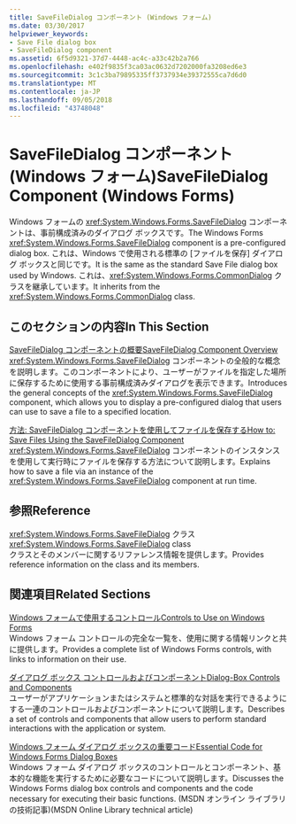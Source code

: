 ```yaml
---
title: SaveFileDialog コンポーネント (Windows フォーム)
ms.date: 03/30/2017
helpviewer_keywords:
- Save File dialog box
- SaveFileDialog component
ms.assetid: 6f5d9321-37d7-4448-ac4c-a33c42b2a766
ms.openlocfilehash: e402f9835f3ca03ac0632d7202000fa3208ed6e3
ms.sourcegitcommit: 3c1c3ba79895335ff3737934e39372555ca7d6d0
ms.translationtype: MT
ms.contentlocale: ja-JP
ms.lasthandoff: 09/05/2018
ms.locfileid: "43748048"
---
```

# <a name="savefiledialog-component-windows-forms"></a><span data-ttu-id="3e14a-102">SaveFileDialog コンポーネント (Windows フォーム)</span><span class="sxs-lookup"><span data-stu-id="3e14a-102">SaveFileDialog Component (Windows Forms)</span></span>
<span data-ttu-id="3e14a-103">Windows フォームの <xref:System.Windows.Forms.SaveFileDialog> コンポーネントは、事前構成済みのダイアログ ボックスです。</span><span class="sxs-lookup"><span data-stu-id="3e14a-103">The Windows Forms <xref:System.Windows.Forms.SaveFileDialog> component is a pre-configured dialog box.</span></span> <span data-ttu-id="3e14a-104">これは、Windows で使用される標準の [ファイルを保存] ダイアログ ボックスと同じです。</span><span class="sxs-lookup"><span data-stu-id="3e14a-104">It is the same as the standard Save File dialog box used by Windows.</span></span> <span data-ttu-id="3e14a-105">これは、<xref:System.Windows.Forms.CommonDialog> クラスを継承しています。</span><span class="sxs-lookup"><span data-stu-id="3e14a-105">It inherits from the <xref:System.Windows.Forms.CommonDialog> class.</span></span>  
  
## <a name="in-this-section"></a><span data-ttu-id="3e14a-106">このセクションの内容</span><span class="sxs-lookup"><span data-stu-id="3e14a-106">In This Section</span></span>  
 [<span data-ttu-id="3e14a-107">SaveFileDialog コンポーネントの概要</span><span class="sxs-lookup"><span data-stu-id="3e14a-107">SaveFileDialog Component Overview</span></span>](../../../../docs/framework/winforms/controls/savefiledialog-component-overview-windows-forms.md)  
 <span data-ttu-id="3e14a-108"><xref:System.Windows.Forms.SaveFileDialog> コンポーネントの全般的な概念を説明します。このコンポーネントにより、ユーザーがファイルを指定した場所に保存するために使用する事前構成済みダイアログを表示できます。</span><span class="sxs-lookup"><span data-stu-id="3e14a-108">Introduces the general concepts of the <xref:System.Windows.Forms.SaveFileDialog> component, which allows you to display a pre-configured dialog that users can use to save a file to a specified location.</span></span>  
  
 [<span data-ttu-id="3e14a-109">方法: SaveFileDialog コンポーネントを使用してファイルを保存する</span><span class="sxs-lookup"><span data-stu-id="3e14a-109">How to: Save Files Using the SaveFileDialog Component</span></span>](../../../../docs/framework/winforms/controls/how-to-save-files-using-the-savefiledialog-component.md)  
 <span data-ttu-id="3e14a-110"><xref:System.Windows.Forms.SaveFileDialog> コンポーネントのインスタンスを使用して実行時にファイルを保存する方法について説明します。</span><span class="sxs-lookup"><span data-stu-id="3e14a-110">Explains how to save a file via an instance of the <xref:System.Windows.Forms.SaveFileDialog> component at run time.</span></span>  
  
## <a name="reference"></a><span data-ttu-id="3e14a-111">参照</span><span class="sxs-lookup"><span data-stu-id="3e14a-111">Reference</span></span>  
 <span data-ttu-id="3e14a-112"><xref:System.Windows.Forms.SaveFileDialog> クラス</span><span class="sxs-lookup"><span data-stu-id="3e14a-112"><xref:System.Windows.Forms.SaveFileDialog> class</span></span>  
 <span data-ttu-id="3e14a-113">クラスとそのメンバーに関するリファレンス情報を提供します。</span><span class="sxs-lookup"><span data-stu-id="3e14a-113">Provides reference information on the class and its members.</span></span>  
  
## <a name="related-sections"></a><span data-ttu-id="3e14a-114">関連項目</span><span class="sxs-lookup"><span data-stu-id="3e14a-114">Related Sections</span></span>  
 [<span data-ttu-id="3e14a-115">Windows フォームで使用するコントロール</span><span class="sxs-lookup"><span data-stu-id="3e14a-115">Controls to Use on Windows Forms</span></span>](../../../../docs/framework/winforms/controls/controls-to-use-on-windows-forms.md)  
 <span data-ttu-id="3e14a-116">Windows フォーム コントロールの完全な一覧を、使用に関する情報リンクと共に提供します。</span><span class="sxs-lookup"><span data-stu-id="3e14a-116">Provides a complete list of Windows Forms controls, with links to information on their use.</span></span>  
  
 [<span data-ttu-id="3e14a-117">ダイアログ ボックス コントロールおよびコンポーネント</span><span class="sxs-lookup"><span data-stu-id="3e14a-117">Dialog-Box Controls and Components</span></span>](../../../../docs/framework/winforms/controls/dialog-box-controls-and-components-windows-forms.md)  
 <span data-ttu-id="3e14a-118">ユーザーがアプリケーションまたはシステムと標準的な対話を実行できるようにする一連のコントロールおよびコンポーネントについて説明します。</span><span class="sxs-lookup"><span data-stu-id="3e14a-118">Describes a set of controls and components that allow users to perform standard interactions with the application or system.</span></span>  
  
 [<span data-ttu-id="3e14a-119">Windows フォーム ダイアログ ボックスの重要コード</span><span class="sxs-lookup"><span data-stu-id="3e14a-119">Essential Code for Windows Forms Dialog Boxes</span></span>](https://go.microsoft.com/fwlink/?LinkID=102575)  
 <span data-ttu-id="3e14a-120">Windows フォーム ダイアログ ボックスのコントロールとコンポーネント、基本的な機能を実行するために必要なコードについて説明します。</span><span class="sxs-lookup"><span data-stu-id="3e14a-120">Discusses the Windows Forms dialog box controls and components and the code necessary for executing their basic functions.</span></span> <span data-ttu-id="3e14a-121">(MSDN オンライン ライブラリの技術記事)</span><span class="sxs-lookup"><span data-stu-id="3e14a-121">(MSDN Online Library technical article)</span></span>
